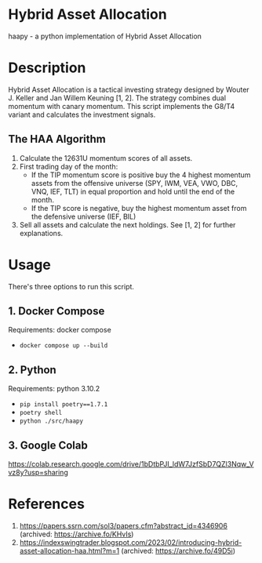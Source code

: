 # Hybrid Asset Allocation
haapy - a python implementation of Hybrid Asset Allocation


# Description
Hybrid Asset Allocation is a tactical investing strategy designed by Wouter J. Keller and Jan Willem Keuning [1, 2]. The strategy combines dual momentum with canary momentum. This script implements the G8/T4 variant and calculates the investment signals.

## The HAA Algorithm
1. Calculate the 12631U momentum scores of all assets.
2. First trading day of the month:
   * If the TIP momentum score is positive buy the 4 highest momentum assets from the offensive universe (SPY, IWM, VEA, VWO, DBC, VNQ, IEF, TLT) in equal proportion and hold until the end of the month. 
   * If the TIP score is negative, buy the highest momentum asset from the defensive universe (IEF, BIL) 
3. Sell all assets and calculate the next holdings.
See [1, 2] for further explanations.

# Usage
There's three options to run this script.
## 1. Docker Compose
Requirements: docker compose

* `docker compose up --build`
## 2. Python
Requirements: python 3.10.2
* `pip install poetry==1.7.1`
* `poetry shell`
* `python ./src/haapy`

## 3. Google Colab
https://colab.research.google.com/drive/1bDtbPJI_ldW7JzfSbD7QZl3Nqw_Vvz8y?usp=sharing


# References
1. https://papers.ssrn.com/sol3/papers.cfm?abstract_id=4346906 (archived: https://archive.fo/KHvIs)
2. https://indexswingtrader.blogspot.com/2023/02/introducing-hybrid-asset-allocation-haa.html?m=1 (archived: https://archive.fo/49D5i)
